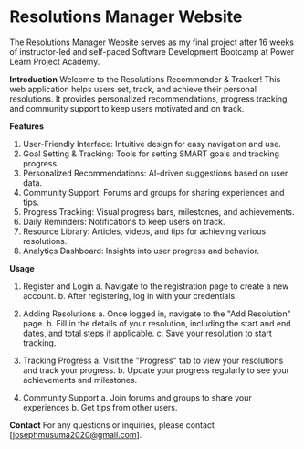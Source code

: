 # Resolutions Manager Website
The Resolutions Manager Website serves as my final project after 16 weeks of instructor-led and self-paced Software Development Bootcamp at Power Learn Project Academy. 

**Introduction**
Welcome to the Resolutions Recommender & Tracker! This web application helps users set, track, and achieve their personal resolutions. It provides personalized recommendations, progress tracking, and community support to keep users motivated and on track.

**Features**
1. User-Friendly Interface: Intuitive design for easy navigation and use.
2. Goal Setting & Tracking: Tools for setting SMART goals and tracking progress.
3. Personalized Recommendations: AI-driven suggestions based on user data.
4. Community Support: Forums and groups for sharing experiences and tips.
5. Progress Tracking: Visual progress bars, milestones, and achievements.
6. Daily Reminders: Notifications to keep users on track.
7. Resource Library: Articles, videos, and tips for achieving various resolutions.
8. Analytics Dashboard: Insights into user progress and behavior.

**Usage**
1.  Register and Login
      a.  Navigate to the registration page to create a new account.
      b.  After registering, log in with your credentials.
    
3.  Adding Resolutions
      a.  Once logged in, navigate to the "Add Resolution" page.
      b.  Fill in the details of your resolution, including the start and end dates, and total steps if applicable.
      c.  Save your resolution to start tracking.

5.  Tracking Progress
      a.  Visit the "Progress" tab to view your resolutions and track your progress.
      b.  Update your progress regularly to see your achievements and milestones.
    
7.  Community Support
      a.  Join forums and groups to share your experiences
      b.  Get tips from other users.

**Contact**
For any questions or inquiries, please contact [josephmusuma2020@gmail.com].
